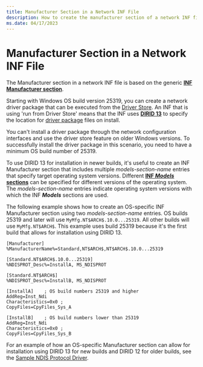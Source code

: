 ```yaml
---
title: Manufacturer Section in a Network INF File
description: How to create the manufacturer section of a network INF file.
ms.date: 04/17/2023
---
```


# Manufacturer Section in a Network INF File

The Manufacturer section in a network INF file is based on the generic [**INF Manufacturer section**](../install/inf-manufacturer-section.md).

Starting with Windows OS build version 25319, you can create a network driver package that can be executed from the [Driver Store](../develop/run-from-driver-store.md). An INF that is using 'run from Driver Store' means that the INF uses [**DIRID 13**](../install/using-dirids.md) to specify the location for [driver package](../install/driver-packages.md) files on install. 

You can't install a driver package through the network configuration interfaces and use the driver store feature on older Windows versions. To successfully install the driver package in this scenario, you need to have a minimum OS build number of 25319.

To use DIRID 13 for installation in newer builds, it's useful to create an INF Manufacturer section that includes multiple *models-section-name* entries that specify target operating system versions. Different [**INF _Models_ sections**](../install/inf-models-section.md) can be specified for different versions of the operating system. The *models-section-name* entries indicate operating system versions with which the INF **_Models_** sections are used.

The following example shows how to create an OS-specific INF Manufacturer section using two *models-section-name* entries. OS builds 25319 and later will use ``MyMfg.NT$ARCH$.10.0...25319``. All other builds will use ``MyMfg.NT$ARCH$``. This example uses build 25319 because it's the first build that allows for installation using DIRID 13. 

```inf
[Manufacturer]
%ManufacturerName%=Standard,NT$ARCH$,NT$ARCH$.10.0...25319 

[Standard.NT$ARCH$.10.0...25319]
%NDISPROT_Desc%=InstallA, MS_NDISPROT

[Standard.NT$ARCH$]
%NDISPROT_Desc%=InstallB, MS_NDISPROT

[InstallA]    ; OS build numbers 25319 and higher
AddReg=Inst_Ndi
Characteristics=0x0 ; 
CopyFiles=CpyFiles_Sys_A

[InstallB]    ; OS build numbers lower than 25319
AddReg=Inst_Ndi
Characteristics=0x0 ; 
CopyFiles=CpyFiles_Sys_B
```

For an example of how an OS-specific Manufacturer section can allow for installation using DIRID 13 for new builds and DIRID 12 for older builds, see the [Sample NDIS Protocol Driver](https://github.com/microsoft/Windows-driver-samples/blob/10a103a40e75f4b98092c99e6f1b9ff9c3b20504/network/ndis/ndisprot/6x/sys/630/ndisprot630.inf). 
